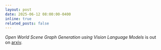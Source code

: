 ```yaml
---
layout: post
date: 2025-06-12 08:00:00-0400
inline: true
related_posts: false
---
```


_Open World Scene Graph Generation using Vision Language Models_ is out on [arxiv](https://arxiv.org/abs/2506.08189).
